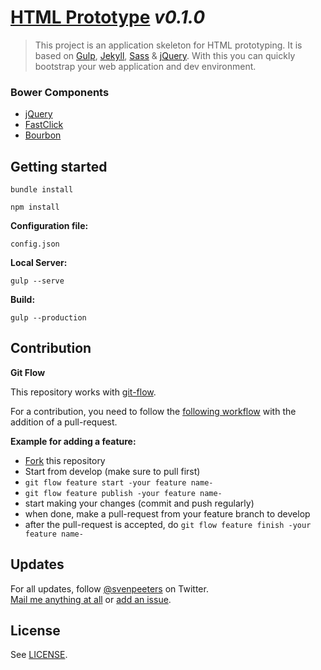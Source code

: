 # [HTML Prototype](http://github.com/svenpeeters/html-prototype) *v0.1.0*

> This project is an application skeleton for HTML prototyping. It is based on [Gulp](http://gulpjs.com/), [Jekyll](http://jekyllrb.com/), [Sass](http://sass-lang.com/) & [jQuery](http://jquery.com/). With this you can quickly bootstrap your web application and dev environment.

### Bower Components

- [jQuery](http://jquery.com/)
- [FastClick](https://github.com/ftlabs/fastclick)
- [Bourbon](http://bourbon.io/)

## Getting started

```
bundle install
```

```
npm install
```

**Configuration file:**

```
config.json
```

**Local Server:**

```
gulp --serve
```

**Build:**

```
gulp --production
```

## Contribution

**Git Flow**

This repository works with [git-flow](https://github.com/nvie/gitflow).

For a contribution, you need to follow the [following workflow](https://github.com/nvie/gitflow#initialization) with the addition of a pull-request.

**Example for adding a feature:**
- [Fork](https://github.com/svenpeeters/html-prototype/fork) this repository
- Start from develop (make sure to pull first)
- `git flow feature start -your feature name-`
- `git flow feature publish -your feature name-`
- start making your changes (commit and push regularly)
- when done, make a pull-request from your feature branch to develop
- after the pull-request is accepted, do `git flow feature finish -your feature name-`

## Updates
For all updates, follow [@svenpeeters](http://twitter.com/svenpeeters) on Twitter.  
[Mail me anything at all](mailto:sven@gridsnit.be) or [add an issue](http://github.com/svenpeeters/html-prototype/issues).

## License

See [LICENSE](https://github.com/svenpeeters/html-prototype/master/LICENSE).
